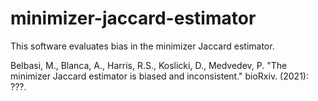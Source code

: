 # minimizer-jaccard-estimator

This software evaluates bias in the minimizer Jaccard estimator.

Belbasi, M., Blanca, A., Harris, R.S., Koslicki, D., Medvedev, P. "The
minimizer Jaccard estimator is biased and inconsistent." bioRxiv. (2021): ???.

